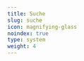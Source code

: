```yaml
---
title: Suche
slug: suche
icon: magnifying-glass
noindex: true
type: system
weight: 4
---
```

<!--
{{< search >}}
{{< forms >}}
-->